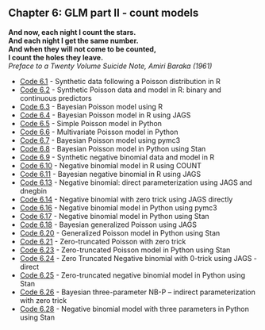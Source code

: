 ## Chapter 6: GLM part II - count models  

**And now, each night I count the stars.**  
**And each night I get the same number.**  
**And when they will not come to be counted,**  
**I count the holes they leave.**  
*Preface to a Twenty Volume Suicide Note, Amiri Baraka (1961)*


- [Code 6.1](https://github.com/astrobayes/BMAD/blob/master/chapter_6/code_6.1.R) - Synthetic data following a Poisson distribution in R
- [Code 6.2](https://github.com/astrobayes/BMAD/blob/master/chapter_6/code_6.2.R) - Synthetic Poisson data and model in R: binary and continuous predictors
- [Code 6.3](https://github.com/astrobayes/BMAD/blob/master/chapter_6/code_6.3.R) - Bayesian Poisson model using R
- [Code 6.4](https://github.com/astrobayes/BMAD/blob/master/chapter_6/code_6.4.R) - Bayesian Poisson model in R using JAGS
- [Code 6.5](https://github.com/astrobayes/BMAD/blob/master/chapter_6/code_6.5.py) - Simple Poisson model in Python
- [Code 6.6](https://github.com/astrobayes/BMAD/blob/master/chapter_6/code_6.6.py) - Multivariate Poisson model in Python
- [Code 6.7](https://github.com/astrobayes/BMAD/blob/master/chapter_6/code_6.7.py) - Bayesian Poisson model using pymc3
- [Code 6.8](https://github.com/astrobayes/BMAD/blob/master/chapter_6/code_6.8.py) - Bayesian Poisson model in Python using Stan
- [Code 6.9](https://github.com/astrobayes/BMAD/blob/master/chapter_6/code_6.9.R) - Synthetic negative binomial data and model in R
- [Code 6.10](https://github.com/astrobayes/BMAD/blob/master/chapter_6/code_6.10.R) - Negative binomial model in R using COUNT
- [Code 6.11](https://github.com/astrobayes/BMAD/blob/master/chapter_6/code_6.11.R) - Bayesian negative binomial in R using JAGS
- [Code 6.13](https://github.com/astrobayes/BMAD/blob/master/chapter_6/code_6.13.R) - Negative binomial: direct parameterization using JAGS and dnegbin
- [Code 6.14](https://github.com/astrobayes/BMAD/blob/master/chapter_6/code_6.14.R) - Negative binomial with zero trick using JAGS directly
- [Code 6.16](https://github.com/astrobayes/BMAD/blob/master/chapter_6/code_6.16.py) - Negative binomial model in Python using pymc3
- [Code 6.17](https://github.com/astrobayes/BMAD/blob/master/chapter_6/code_6.17.py) - Negative binomial model in Python using Stan
- [Code 6.18](https://github.com/astrobayes/BMAD/blob/master/chapter_6/code_6.18_and_6.19.R) - Bayesian generalized Poisson using JAGS
- [Code 6.20](https://github.com/astrobayes/BMAD/blob/master/chapter_6/code_6.20.py) - Generalized Poisson model in Python using Stan
- [Code 6.21](https://github.com/astrobayes/BMAD/blob/master/chapter_6/code_6.21_and_6.22.R) -  Zero-truncated Poisson with zero trick
- [Code 6.23](https://github.com/astrobayes/BMAD/blob/master/chapter_6/code_6.23.py) - Zero-truncated Poisson model in Python using Stan
- [Code 6.24](https://github.com/astrobayes/BMAD/blob/master/chapter_6/code_6.24.R) - Zero Truncated Negative binomial with 0-trick using JAGS - direct
- [Code 6.25](https://github.com/astrobayes/BMAD/blob/master/chapter_6/code_6.25.py) - Zero-truncated negative binomial model in Python using Stan
- [Code 6.26](https://github.com/astrobayes/BMAD/blob/master/chapter_6/code_6.26_and_6.27.R) - Bayesian three-parameter NB-P – indirect parameterization with zero trick
- [Code 6.28](https://github.com/astrobayes/BMAD/blob/master/chapter_6/code_6.28.py) - Negative binomial model with three parameters in Python using Stan
